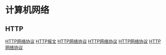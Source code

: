 # 计算机网络
## HTTP  
[HTTP网络协议]() 
[HTTP报文]() 
[HTTP网络协议]() 
[HTTP网络协议]() 
[HTTP网络协议]() 
[HTTP网络协议]() 


